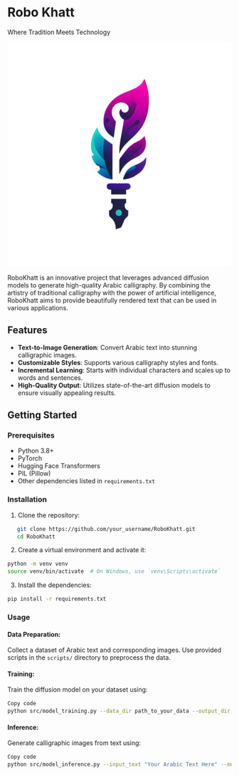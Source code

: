 # Robo Khatt
Where Tradition Meets Technology

![RoboKhatt Logo](./logo.png)


RoboKhatt is an innovative project that leverages advanced diffusion models to generate high-quality Arabic calligraphy. By combining the artistry of traditional calligraphy with the power of artificial intelligence, RoboKhatt aims to provide beautifully rendered text that can be used in various applications.

## Features

- **Text-to-Image Generation**: Convert Arabic text into stunning calligraphic images.
- **Customizable Styles**: Supports various calligraphy styles and fonts.
- **Incremental Learning**: Starts with individual characters and scales up to words and sentences.
- **High-Quality Output**: Utilizes state-of-the-art diffusion models to ensure visually appealing results.

## Getting Started

### Prerequisites

- Python 3.8+
- PyTorch
- Hugging Face Transformers
- PIL (Pillow)
- Other dependencies listed in `requirements.txt`

### Installation

1. Clone the repository:
```bash
   git clone https://github.com/your_username/RoboKhatt.git
   cd RoboKhatt
```

2. Create a virtual environment and activate it:
```bash
python -m venv venv
source venv/bin/activate  # On Windows, use `venv\Scripts\activate`
```

3. Install the dependencies:

```bash
pip install -r requirements.txt
```


### Usage

#### Data Preparation:

Collect a dataset of Arabic text and corresponding images.
Use provided scripts in the `scripts/` directory to preprocess the data.
#### Training:

Train the diffusion model on your dataset using:
```bash
Copy code
python src/model_training.py --data_dir path_to_your_data --output_dir path_to_save_model
```

#### Inference:

Generate calligraphic images from text using:
```bash
Copy code
python src/model_inference.py --input_text "Your Arabic Text Here" --model_dir
```